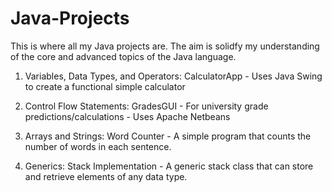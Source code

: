# Java-Projects
This is where all my Java projects are. The aim is solidfy my understanding of the core and advanced topics of the Java language.

          
1. Variables, Data Types, and Operators:
          CalculatorApp -  Uses Java Swing to create a functional simple calculator
          
2. Control Flow Statements:
          GradesGUI - For university grade predictions/calculations 
                    - Uses Apache Netbeans

3. Arrays and Strings:
          Word Counter - A simple program that counts the number of words in each sentence.          
  
 
10. Generics:
          Stack Implementation - A generic stack class that can store and retrieve elements of any data type.
